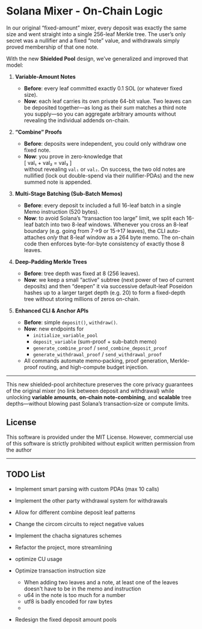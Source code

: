 # Solana Mixer - On-Chain Logic

In our original “fixed-amount” mixer, every deposit was exactly the same size and went straight into a single 256-leaf Merkle tree.  The user’s only secret was a nullifier and a fixed “note” value, and withdrawals simply proved membership of that one note.

With the new **Shielded Pool** design, we’ve generalized and improved that model:

1. **Variable-Amount Notes**  
   - **Before**: every leaf committed exactly 0.1 SOL (or whatever fixed size).  
   - **Now**: each leaf carries its own private 64-bit value.  Two leaves can be deposited together—as long as their *sum* matches a third note you supply—so you can aggregate arbitrary amounts without revealing the individual addends on-chain.

2. **“Combine” Proofs**  
   - **Before**: deposits were independent, you could only withdraw one fixed note.  
   - **Now**: you prove in zero-knowledge that  
     \[ val₁ + val₂ = val₃ \]  
     without revealing `val₁` or `val₂`.  On success, the two old notes are nullified (lock out double-spend via their nullifier-PDAs) and the new summed note is appended.

3. **Multi-Stage Batching (Sub-Batch Memos)**  
   - **Before**: every deposit tx included a full 16-leaf batch in a single Memo instruction (520 bytes).  
   - **Now**: to avoid Solana’s “transaction too large” limit, we split each 16-leaf batch into two 8-leaf windows.  Whenever you cross an 8-leaf boundary (e.g. going from 7→9 or 15→17 leaves), the CLI auto-attaches *only* that 8-leaf window as a 264 byte memo.  The on-chain code then enforces byte-for-byte consistency of exactly those 8 leaves.

4. **Deep-Padding Merkle Trees**  
   - **Before**: tree depth was fixed at 8 (256 leaves).  
   - **Now**: we keep a small “active” subtree (next power of two of current deposits) and then “deepen” it via successive default-leaf Poseidon hashes up to a larger target depth (e.g. 20) to form a fixed-depth tree without storing millions of zeros on-chain.

5. **Enhanced CLI & Anchor APIs**  
   - **Before**: simple `deposit()`, `withdraw()`.  
   - **Now**: new endpoints for  
     - `initialize_variable_pool`  
     - `deposit_variable` (sum-proof + sub-batch memo)  
     - `generate_combine_proof` / `send_combine_deposit_proof`  
     - `generate_withdrawal_proof` / `send_withdrawal_proof`  
   - All commands automate memo‐packing, proof generation, Merkle-proof routing, and high-compute budget injection.

---

This new shielded-pool architecture preserves the core privacy guarantees of the original mixer (no link between deposit and withdrawal) while unlocking **variable amounts**, **on-chain note-combining**, and **scalable** tree depths—without blowing past Solana’s transaction‐size or compute limits.  

## License
This software is provided under the MIT License.
However, commercial use of this software is strictly prohibited without explicit written permission from the author

---


## TODO List

- Implement smart parsing with custom PDAs (max 10 calls)
- Implement the other party withdrawal system for withdrawals
- Allow for different combine deposit leaf patterns
- Change the circom circuits to reject negative values
- Implement the chacha signatures schemes


- Refactor the project, more streamlining
- optimize CU usage
- Optimize transaction instruction size
  - When adding two leaves and a note, at least one of the leaves doesn't have to be in the memo and instruction
  - u64 in the note is too much for a number
  - utf8 is badly encoded for raw bytes
  - 

- Redesign the fixed deposit amount pools
